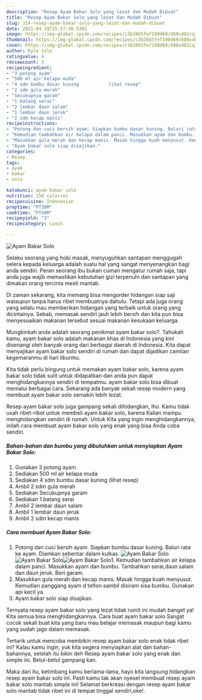 ```yaml
---
description: "Resep Ayam Bakar Solo yang lezat dan Mudah Dibuat"
title: "Resep Ayam Bakar Solo yang lezat dan Mudah Dibuat"
slug: 314-resep-ayam-bakar-solo-yang-lezat-dan-mudah-dibuat
date: 2021-04-19T15:57:40.530Z
image: https://img-global.cpcdn.com/recipes/c3b2665fef108d69/680x482cq70/ayam-bakar-solo-foto-resep-utama.jpg
thumbnail: https://img-global.cpcdn.com/recipes/c3b2665fef108d69/680x482cq70/ayam-bakar-solo-foto-resep-utama.jpg
cover: https://img-global.cpcdn.com/recipes/c3b2665fef108d69/680x482cq70/ayam-bakar-solo-foto-resep-utama.jpg
author: Kyle Cole
ratingvalue: 4
reviewcount: 3
recipeingredient:
- "3 potong ayam"
- "500 ml air kelapa muda"
- "4 sdm bumbu dasar kuning           lihat resep"
- "2 sdm gula merah"
- "Secukupnya garam"
- "1 batang serai"
- "2 lembar daun salam"
- "1 lembar daun jeruk"
- "2 sdm kecap manis"
recipeinstructions:
- "Potong dan cuci bersih ayam. Siapkan bumbu dasar kuning. Baluri rata ke ayam. Diamkan sebentar dalam kulkas."
- "Kemudian tambahkan air kelapa dalam panci. Masukkan ayam dan bumbu. Tambahkan serai,daun salam dan daun jeruk. Beri garam."
- "Masukkan gula merah dan kecap manis. Masak hingga kuah menyusut. Kemudian panggang ayam d teflon sambil disiram sisa bumbu. Gunakan api kecil ya."
- "Ayam bakar solo siap disajikan."
categories:
- Resep
tags:
- ayam
- bakar
- solo

katakunci: ayam bakar solo 
nutrition: 150 calories
recipecuisine: Indonesian
preptime: "PT30M"
cooktime: "PT48M"
recipeyield: "3"
recipecategory: Lunch

---
```



![Ayam Bakar Solo](https://img-global.cpcdn.com/recipes/c3b2665fef108d69/680x482cq70/ayam-bakar-solo-foto-resep-utama.jpg)

Selaku seorang yang hobi masak, menyuguhkan santapan menggugah selera kepada keluarga adalah suatu hal yang sangat menyenangkan bagi anda sendiri. Peran seorang ibu bukan cuman mengatur rumah saja, tapi anda juga wajib memastikan kebutuhan gizi terpenuhi dan santapan yang dimakan orang tercinta mesti mantab.

Di zaman  sekarang, kita memang bisa mengorder hidangan siap saji walaupun tanpa harus ribet membuatnya dahulu. Tetapi ada juga orang yang selalu mau memberikan hidangan yang terbaik untuk orang yang dicintainya. Sebab, memasak sendiri jauh lebih bersih dan kita pun bisa menyesuaikan makanan tersebut sesuai makanan kesukaan keluarga. 



Mungkinkah anda adalah seorang penikmat ayam bakar solo?. Tahukah kamu, ayam bakar solo adalah makanan khas di Indonesia yang kini disenangi oleh banyak orang dari berbagai daerah di Indonesia. Kita dapat menyajikan ayam bakar solo sendiri di rumah dan dapat dijadikan camilan kegemaranmu di hari liburmu.

Kita tidak perlu bingung untuk memakan ayam bakar solo, karena ayam bakar solo tidak sulit untuk didapatkan dan anda pun dapat menghidangkannya sendiri di tempatmu. ayam bakar solo bisa dibuat memalui berbagai cara. Sekarang ada banyak sekali resep modern yang membuat ayam bakar solo semakin lebih lezat.

Resep ayam bakar solo juga gampang sekali dihidangkan, lho. Kamu tidak usah ribet-ribet untuk membeli ayam bakar solo, karena Kalian mampu menghidangkan sendiri di rumah. Untuk Kita yang ingin menghidangkannya, inilah cara membuat ayam bakar solo yang enak yang bisa Anda coba sendiri.

<!--inarticleads1-->

##### Bahan-bahan dan bumbu yang dibutuhkan untuk menyiapkan Ayam Bakar Solo:

1. Gunakan 3 potong ayam
1. Sediakan 500 ml air kelapa muda
1. Sediakan 4 sdm bumbu dasar kuning           (lihat resep)
1. Ambil 2 sdm gula merah
1. Sediakan Secukupnya garam
1. Sediakan 1 batang serai
1. Ambil 2 lembar daun salam
1. Ambil 1 lembar daun jeruk
1. Ambil 2 sdm kecap manis




<!--inarticleads2-->

##### Cara membuat Ayam Bakar Solo:

1. Potong dan cuci bersih ayam. Siapkan bumbu dasar kuning. Baluri rata ke ayam. Diamkan sebentar dalam kulkas.
<img src="https://img-global.cpcdn.com/steps/9e080be17b89eb30/160x128cq70/ayam-bakar-solo-langkah-memasak-1-foto.jpg" alt="Ayam Bakar Solo"><img src="https://img-global.cpcdn.com/steps/a24c5cb45575b525/160x128cq70/ayam-bakar-solo-langkah-memasak-1-foto.jpg" alt="Ayam Bakar Solo"><img src="https://img-global.cpcdn.com/steps/69fd75a0e337c010/160x128cq70/ayam-bakar-solo-langkah-memasak-1-foto.jpg" alt="Ayam Bakar Solo">1. Kemudian tambahkan air kelapa dalam panci. Masukkan ayam dan bumbu. Tambahkan serai,daun salam dan daun jeruk. Beri garam.
1. Masukkan gula merah dan kecap manis. Masak hingga kuah menyusut. Kemudian panggang ayam d teflon sambil disiram sisa bumbu. Gunakan api kecil ya.
1. Ayam bakar solo siap disajikan.




Ternyata resep ayam bakar solo yang lezat tidak rumit ini mudah banget ya! Kita semua bisa menghidangkannya. Cara buat ayam bakar solo Sangat cocok sekali buat kita yang baru mau belajar memasak maupun bagi kamu yang sudah jago dalam memasak.

Tertarik untuk mencoba membikin resep ayam bakar solo enak tidak ribet ini? Kalau kamu ingin, yuk kita segera menyiapkan alat dan bahan-bahannya, setelah itu bikin deh Resep ayam bakar solo yang enak dan simple ini. Betul-betul gampang kan. 

Maka dari itu, ketimbang kamu berlama-lama, hayo kita langsung hidangkan resep ayam bakar solo ini. Pasti kamu tak akan nyesel membuat resep ayam bakar solo mantab simple ini! Selamat berkreasi dengan resep ayam bakar solo mantab tidak ribet ini di tempat tinggal sendiri,oke!.

